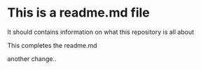 # This is a readme.md file

It should contains information on what this repository is all about

This completes the readme.md

another change..



